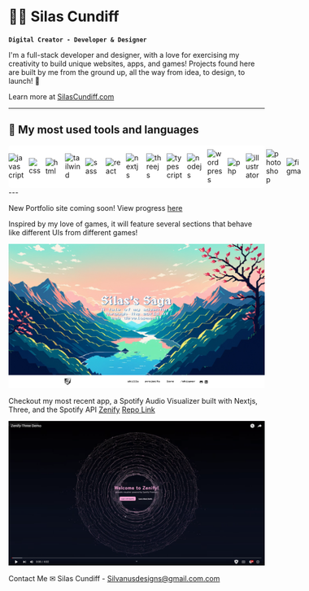 # 🐱‍💻 Silas Cundiff

**`Digital Creator - Developer & Designer`**

I'm a full-stack developer and designer, with a love for exercising my creativity to build unique websites, apps, and games! Projects found here are built by me from the ground up, all the way from idea, to design, to launch! 🚀

Learn more at [SilasCundiff.com](https://silascundiff.com)

---

## 🔧 My most used tools and languages

<div style="background-color: white; padding-block: 8px; display: flex; align-items: center; justify-content: space-evenly; border-radius: 5px;">
    <img align="left" alt="javascript" width="30px" style="padding-right:10px;" src="https://cdn.jsdelivr.net/gh/devicons/devicon/icons/javascript/javascript-plain.svg" />
    <img align="left" alt="css" width="30px" style="padding-right:10px;" src="https://cdn.jsdelivr.net/gh/devicons/devicon/icons/css3/css3-plain-wordmark.svg" />
    <img align="left" alt="html" width="30px" style="padding-right:10px;" src="https://cdn.jsdelivr.net/gh/devicons/devicon/icons/html5/html5-plain-wordmark.svg" />
    <img align="left" alt="tailwind" width="30px" style="padding-right:10px;" src="https://cdn.jsdelivr.net/gh/devicons/devicon/icons/tailwindcss/tailwindcss-plain.svg" />
    <img align="left" alt="sass" width="30px" style="padding-right:10px;" src="https://cdn.jsdelivr.net/gh/devicons/devicon/icons/sass/sass-original.svg" />
    <img align="left" alt="react" width="30px" style="padding-right:10px;" src="https://cdn.jsdelivr.net/gh/devicons/devicon/icons/react/react-original.svg" />
    <img align="left" alt="nextjs" width="30px" style="padding-right:10px; " src="https://cdn.jsdelivr.net/gh/devicons/devicon/icons/nextjs/nextjs-original-wordmark.svg" />
    <img align="left" alt="threejs" width="30px" style="padding-right:10px;" src="https://cdn.jsdelivr.net/gh/devicons/devicon/icons/threejs/threejs-original-wordmark.svg" />
    <img align="left" alt="typescript" width="30px" style="padding-right:10px;" src="https://cdn.jsdelivr.net/gh/devicons/devicon/icons/typescript/typescript-original.svg" />
    <img align="left" alt="nodejs" width="30px" style="padding-right:10px;" src="https://cdn.jsdelivr.net/gh/devicons/devicon/icons/nodejs/nodejs-original.svg" />
    <img align="left" alt="wordpress" width="30px" style="padding-right:10px;" src="https://cdn.jsdelivr.net/gh/devicons/devicon/icons/wordpress/wordpress-plain-wordmark.svg" />
    <img align="left" alt="php" width="30px" style="padding-right:10px;" src="https://cdn.jsdelivr.net/gh/devicons/devicon/icons/php/php-plain.svg" />
    <img align="left" alt="illustrator" width="30px" style="padding-right:10px;" src="https://cdn.jsdelivr.net/gh/devicons/devicon/icons/illustrator/illustrator-plain.svg" />
    <img align="left" alt="photoshop" width="30px" style="padding-right:10px;" src="https://cdn.jsdelivr.net/gh/devicons/devicon/icons/photoshop/photoshop-plain.svg" />
    <img  alt="figma" width="30px" style="padding-right:10px;" src="https://cdn.jsdelivr.net/gh/devicons/devicon/icons/figma/figma-original.svg" />
    
</div>
---

New Portfolio site coming soon! View progress [here](https://github.com/SilasCundiff/SilasCundiff2024)

Inspired by my love of games, it will feature several sections that behave like different UIs from different games!

![Project Image](./public/img/project-image.png)

Checkout my most recent app, a Spotify Audio Visualizer built with Nextjs, Three, and the Spotify API
[Zenify](https://zenify.silascundiff.com/)
[Repo Link](https://github.com/SilasCundiff/zenify-three)

[![Zenify Demo Video Thumbnail](./public/img/ZenifyThumbnail.png)](https://youtu.be/LaHBh5crxMk?si=gTbGfNA5w5LjKe-1)

Contact Me ✉
Silas Cundiff - <Silvanusdesigns@gmail.com.com>

